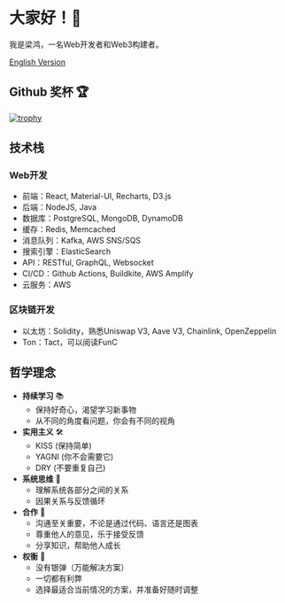 # 大家好！👋

我是梁鸿，一名Web开发者和Web3构建者。

[English Version](./README.md)

## Github 奖杯 🏆
[![trophy](https://github-profile-trophy.vercel.app/?username=i5possible)](https://github.com/ryo-ma/github-profile-trophy)

## 技术栈

### Web开发
- 前端：React, Material-UI, Recharts, D3.js
- 后端：NodeJS, Java
- 数据库：PostgreSQL, MongoDB, DynamoDB
- 缓存：Redis, Memcached
- 消息队列：Kafka, AWS SNS/SQS
- 搜索引擎：ElasticSearch
- API：RESTful, GraphQL, Websocket
- CI/CD：Github Actions, Buildkite, AWS Amplify
- 云服务：AWS

### 区块链开发

- 以太坊：Solidity，熟悉Uniswap V3, Aave V3, Chainlink, OpenZeppelin
- Ton：Tact，可以阅读FunC

## 哲学理念
- **持续学习** 📚
    - 保持好奇心，渴望学习新事物
    - 从不同的角度看问题，你会有不同的视角
- **实用主义** 🛠️
    - KISS (保持简单)
    - YAGNI (你不会需要它)
    - DRY (不要重复自己)
- **系统思维** 🧠
    - 理解系统各部分之间的关系
    - 因果关系与反馈循环
- **合作** 🤝
    - 沟通至关重要，不论是通过代码、语言还是图表
    - 尊重他人的意见，乐于接受反馈
    - 分享知识，帮助他人成长
- **权衡** 🤔
    - 没有银弹（万能解决方案）
    - 一切都有利弊
    - 选择最适合当前情况的方案，并准备好随时调整